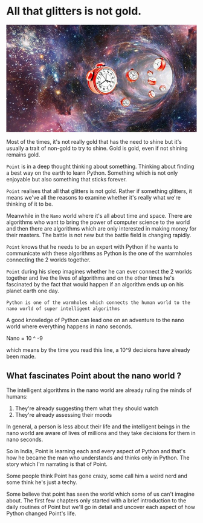 # All that glitters is not gold. 


![warmholes][logo]

[logo]: warmholes.jpg "Warmholes"

Most of the times, it's not really gold that has the need to shine but it's usually a trait of non-gold to try to shine. Gold is gold, even if not shining remains gold. 

`Point` is in a deep thought thinking about something. Thinking about finding a best way on the earth to learn Python. Something which is not only enjoyable but also something that sticks forever. 

`Point` realises that all that glitters is not gold. Rather if something glitters, it means we've all the reasons to examine whether it's really what we're thinking of it to be. 

Meanwhile in the `Nano` world where it's all about time and space. There are algorithms who want to bring the power of computer science to the world and then there are algorithms which are only interested in making money for their masters. The battle is not new but the battle field is changing rapidly. 

`Point` knows that he needs to be an expert with Python if he wants to communicate with these algorithms as Python is the one of the warmholes connecting the 2 worlds together. 

 `Point` during his sleep imagines whether he can ever connect the 2 worlds together and live the lives of algorithms and on the other times he's fascinated by the fact that would happen if an algorithm ends up on his planet earth one day. 

 ```
 Python is one of the warmholes which connects the human world to the nano world of super intelligent algorithms 
 ```

 A good knowledge of Python can lead one on an adventure to the nano world where everything happens in nano seconds. 

 Nano = 10 ^ -9 

 which means by the time you read this line, a 10^9 decisions have already been made. 

 ## What fascinates Point about the nano world ? 

 The intelligent algorithms in the nano world are already ruling the minds of humans: 
 1. They're already suggesting them what they should watch
 2. They're already assessing their moods 

 In general, a person is less about their life and the intelligent beings in the nano world are aware of lives of millions and they take decisions for them in nano seconds. 

So in India, Point is learning each and every aspect of Python and that's how he became the man who understands and thinks only in Python. The story which I'm narrating is that of Point. 

Some people think Point has gone crazy, some call him a weird nerd and some think he's just a techy. 

Some believe that point has seen the world which some of us can't imagine about. The first few chapters only started with a brief introduction to the daily routines of Point but we'll go in detail and uncover each aspect of how Python changed Point's life. 

